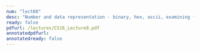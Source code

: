 ```yaml
---
num: "lect08"
desc: "Number and data representation - binary, hex, ascii, examining files with hexdump"
ready: false
pdfurl: /lectures/CS16_Lecture8.pdf
annotatedpdfurl: 
annotatedready: false
---
```



